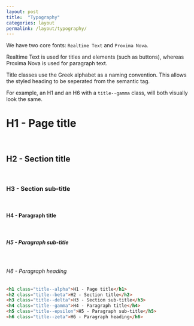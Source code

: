 ```yaml
---
layout: post
title:  "Typography"
categories: layout
permalink: /layout/typography/
---
```


We have two core fonts: `Realtime Text` and `Proxima Nova`.

Realtime Text is used for titles and elements (such as buttons), whereas Proxima Nova is used for paragraph text.

Title classes use the Greek alphabet as a naming convention. This allows the styled heading to be seperated from the semantic tag.

For example, an H1 and an H6 with a `title--gamma` class, will both visually look the same.

<div class="pattern">
  <h1 class="title--alpha">H1 - Page title</h1>
  <br>
  <h2 class="title--beta">H2 - Section title</h2>
  <br>
  <h3 class="title--delta">H3 - Section sub-title</h3>
  <br>
  <h4 class="title--gamma">H4 - Paragraph title</h4>
  <br>
  <h5 class="title--epsilon">H5 - Paragraph sub-title</h5>
  <br>
  <h6 class="title--zeta">H6 - Paragraph heading</h6>
</div>

``` html
<h1 class="title--alpha">H1 - Page title</h1>
<h2 class="title--beta">H2 - Section title</h2>
<h3 class="title--delta">H3 - Section sub-title</h3>
<h4 class="title--gamma">H4 - Paragraph title</h4>
<h5 class="title--epsilon">H5 - Paragraph sub-title</h5>
<h6 class="title--zeta">H6 - Paragraph heading</h6>
```
